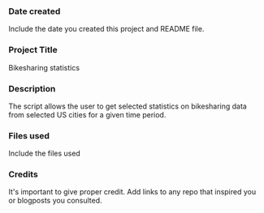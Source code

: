 ### Date created
Include the date you created this project and README file.

### Project Title
Bikesharing statistics

### Description
The script allows the user to get selected statistics on bikesharing data from selected US cities for a given time period.

### Files used
Include the files used

### Credits
It's important to give proper credit. Add links to any repo that inspired you or blogposts you consulted.
